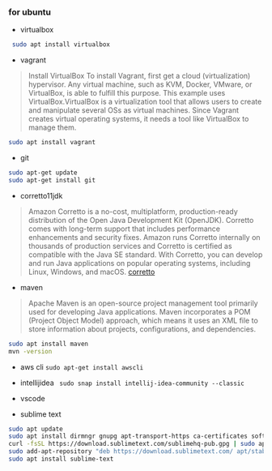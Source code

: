 ### for ubuntu 
- virtualbox
```bash
 sudo apt install virtualbox
```
- vagrant
> Install VirtualBox To install Vagrant, first get a cloud (virtualization) hypervisor. Any virtual machine, such as KVM, Docker, VMware, or VirtualBox, is able to fulfill this purpose. This example uses VirtualBox.VirtualBox is a virtualization tool that allows users to create and manipulate several OSs as virtual machines. Since Vagrant creates virtual operating systems, it needs a tool like VirtualBox to manage them. 

```bash
sudo apt install vagrant
```
- git
```bash
sudo apt-get update
sudo apt-get install git
 ```
- corretto11jdk
> Amazon Corretto is a no-cost, multiplatform, production-ready distribution of the Open Java Development Kit (OpenJDK). Corretto comes with long-term support that includes performance enhancements and security fixes. Amazon runs Corretto internally on thousands of production services and Corretto is certified as compatible with the Java SE standard. With Corretto, you can develop and run Java applications on popular operating systems, including Linux, Windows, and macOS.
[corretto](https://docs.aws.amazon.com/corretto/latest/corretto-11-ug/generic-linux-install.html)

- maven
> Apache Maven is an open-source project management tool primarily used for developing Java applications. Maven incorporates a POM (Project Object Model) approach, which means it uses an XML file to store information about projects, configurations, and dependencies.
```bash
sudo apt install maven
mvn -version
```
- aws cli
 ```sudo apt-get install awscli```
- intellijidea
```  sudo snap install intellij-idea-community --classic ```
- vscode

- sublime text
```bash
sudo apt update
sudo apt install dirmngr gnupg apt-transport-https ca-certificates software-properties-common
curl -fsSL https://download.sublimetext.com/sublimehq-pub.gpg | sudo apt-key add -
sudo add-apt-repository "deb https://download.sublimetext.com/ apt/stable/"
sudo apt install sublime-text
```
